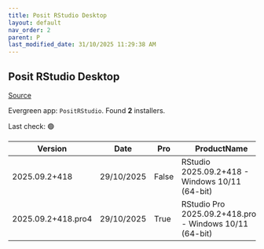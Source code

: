 ```yaml
---
title: Posit RStudio Desktop
layout: default
nav_order: 2
parent: P
last_modified_date: 31/10/2025 11:29:38 AM
---
```


## Posit RStudio Desktop

[Source](https://posit.co/products/open-source/rstudio/)

Evergreen app: `PositRStudio`. Found **2** installers.

Last check: 🟢

| Version            | Date       | Pro   | ProductName                                             | Size      | Sha256                                                           | Type | URI                                                                                                                                                                    |
| ------------------ | ---------- | ----- | ------------------------------------------------------- | --------- | ---------------------------------------------------------------- | ---- | ---------------------------------------------------------------------------------------------------------------------------------------------------------------------- |
| 2025.09.2+418      | 29/10/2025 | False | RStudio 2025.09.2+418 - Windows 10/11 (64-bit)          | 296743616 | 439d3200f9bba04330e1f448961b1568b116fd0e28f54cdb9ba42a83f4fdd3a6 | exe  | [https://download1.rstudio.org/electron/windows/RStudio-2025.09.2-418.exe](https://download1.rstudio.org/electron/windows/RStudio-2025.09.2-418.exe)                   |
| 2025.09.2+418.pro4 | 29/10/2025 | True  | RStudio Pro 2025.09.2+418.pro4 - Windows 10/11 (64-bit) | 301614856 | d180d48a58a4492a1abc42957da98e58c3c85bcfecb8a3933154072ed7e047bd | exe  | [https://download1.rstudio.org/electron/windows/RStudio-pro-2025.09.2-418.pro4.exe](https://download1.rstudio.org/electron/windows/RStudio-pro-2025.09.2-418.pro4.exe) |
